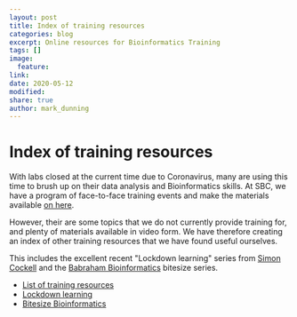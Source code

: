 ```yaml
---
layout: post
title: Index of training resources
categories: blog
excerpt: Online resources for Bioinformatics Training
tags: []
image:
  feature:
link:
date: 2020-05-12
modified:
share: true
author: mark_dunning
---
```


# Index of training resources

With labs closed at the current time due to Coronavirus, many are using this time to brush up on their data analysis and Bioinformatics skills. At SBC, we have a program of face-to-face training events and make the materials available [on here](training/).

However, their are some topics that we do not currently provide training for, and plenty of materials available in video form. We have therefore creating an index of other training resources that we have found useful ourselves.

This includes the excellent recent "Lockdown learning" series from [Simon Cockell](https://www.ncl.ac.uk/bsu/staff/simoncockellnclacuk.html#background) and the [Babraham Bioinformatics](https://www.bioinformatics.babraham.ac.uk/) bitesize series.

- [List of training resources](https://sbc.shef.ac.uk/training/other-materials/)
- [Lockdown learning](https://www.youtube.com/channel/UC7aizSyonJqZI3O3U4SDTiA/videos)
- [Bitesize Bioinformatics](https://www.youtube.com/playlist?list=PLbiByRpDb_hP7b-I1GR4eEWCD2OqdZEg1)